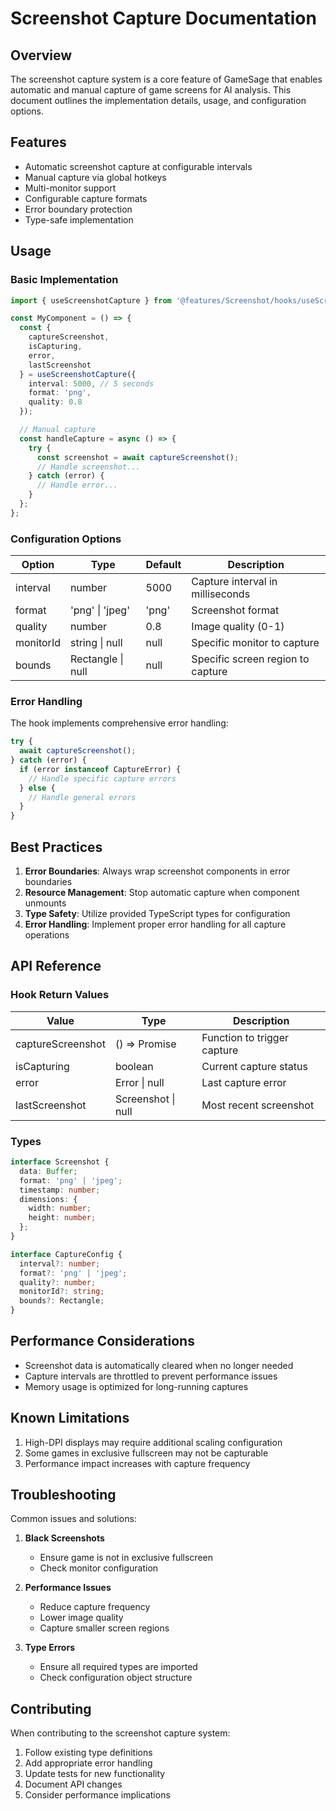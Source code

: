 # Screenshot Capture Documentation

## Overview

The screenshot capture system is a core feature of GameSage that enables automatic and manual capture of game screens for AI analysis. This document outlines the implementation details, usage, and configuration options.

## Features

- Automatic screenshot capture at configurable intervals
- Manual capture via global hotkeys
- Multi-monitor support
- Configurable capture formats
- Error boundary protection
- Type-safe implementation

## Usage

### Basic Implementation

```typescript
import { useScreenshotCapture } from '@features/Screenshot/hooks/useScreenshotCapture';

const MyComponent = () => {
  const {
    captureScreenshot,
    isCapturing,
    error,
    lastScreenshot
  } = useScreenshotCapture({
    interval: 5000, // 5 seconds
    format: 'png',
    quality: 0.8
  });

  // Manual capture
  const handleCapture = async () => {
    try {
      const screenshot = await captureScreenshot();
      // Handle screenshot...
    } catch (error) {
      // Handle error...
    }
  };
};
```

### Configuration Options

| Option | Type | Default | Description |
|--------|------|---------|-------------|
| interval | number | 5000 | Capture interval in milliseconds |
| format | 'png' \| 'jpeg' | 'png' | Screenshot format |
| quality | number | 0.8 | Image quality (0-1) |
| monitorId | string \| null | null | Specific monitor to capture |
| bounds | Rectangle \| null | null | Specific screen region to capture |

### Error Handling

The hook implements comprehensive error handling:

```typescript
try {
  await captureScreenshot();
} catch (error) {
  if (error instanceof CaptureError) {
    // Handle specific capture errors
  } else {
    // Handle general errors
  }
}
```

## Best Practices

1. **Error Boundaries**: Always wrap screenshot components in error boundaries
2. **Resource Management**: Stop automatic capture when component unmounts
3. **Type Safety**: Utilize provided TypeScript types for configuration
4. **Error Handling**: Implement proper error handling for all capture operations

## API Reference

### Hook Return Values

| Value | Type | Description |
|-------|------|-------------|
| captureScreenshot | () => Promise<Screenshot> | Function to trigger capture |
| isCapturing | boolean | Current capture status |
| error | Error \| null | Last capture error |
| lastScreenshot | Screenshot \| null | Most recent screenshot |

### Types

```typescript
interface Screenshot {
  data: Buffer;
  format: 'png' | 'jpeg';
  timestamp: number;
  dimensions: {
    width: number;
    height: number;
  };
}

interface CaptureConfig {
  interval?: number;
  format?: 'png' | 'jpeg';
  quality?: number;
  monitorId?: string;
  bounds?: Rectangle;
}
```

## Performance Considerations

- Screenshot data is automatically cleared when no longer needed
- Capture intervals are throttled to prevent performance issues
- Memory usage is optimized for long-running captures

## Known Limitations

1. High-DPI displays may require additional scaling configuration
2. Some games in exclusive fullscreen may not be capturable
3. Performance impact increases with capture frequency

## Troubleshooting

Common issues and solutions:

1. **Black Screenshots**
   - Ensure game is not in exclusive fullscreen
   - Check monitor configuration

2. **Performance Issues**
   - Reduce capture frequency
   - Lower image quality
   - Capture smaller screen regions

3. **Type Errors**
   - Ensure all required types are imported
   - Check configuration object structure

## Contributing

When contributing to the screenshot capture system:

1. Follow existing type definitions
2. Add appropriate error handling
3. Update tests for new functionality
4. Document API changes
5. Consider performance implications

```
